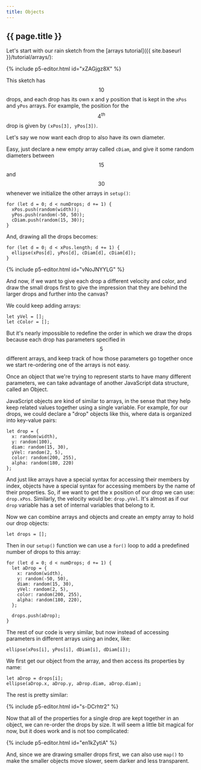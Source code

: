 ```yaml
---
title: Objects
---
```


<h2 class="week-title">{{ page.title }}</h2>

Let's start with our rain sketch from the [arrays tutorial]({{ site.baseurl }}/tutorial/arrays/):

{% include p5-editor.html id="xZAGjgz8X" %}

This sketch has $$10$$ drops, and each drop has its own x and y position that is kept in the ```xPos``` and ```yPos``` arrays. For example, the position for the $$4^{th}$$ drop is given by ```(xPos[3], yPos[3])```.

Let's say we now want each drop to also have its own diameter.

Easy, just declare a new empty array called ```cDiam```, and give it some random diameters between $$15$$ and $$30$$ whenever we initialize the other arrays in ```setup()```:
```
for (let d = 0; d < numDrops; d += 1) {
  xPos.push(random(width));
  yPos.push(random(-50, 50));
  cDiam.push(random(15, 30));
}
```

And, drawing all the drops becomes:
```
for (let d = 0; d < xPos.length; d += 1) {
  ellipse(xPos[d], yPos[d], cDiam[d], cDiam[d]);
}
```

{% include p5-editor.html id="vNoJNYYLG" %}

And now, if we want to give each drop a different velocity and color, and draw the small drops first to give the impression that they are behind the larger drops and further into the canvas?

We could keep adding arrays:
```
let yVel = [];
let cColor = [];
```

But it's nearly impossible to redefine the order in which we draw the drops because each drop has parameters specified in $$5$$ different arrays, and keep track of how those parameters go together once we start re-ordering one of the arrays is not easy.

Once an object that we're trying to represent starts to have many different parameters, we can take advantage of another JavaScript data structure, called an Object.

JavaScript objects are kind of similar to arrays, in the sense that they help keep related values together using a single variable. For example, for our drops, we could declare a "drop" objects like this, where data is organized into key-value pairs:
```
let drop = {
  x: random(width),
  y: random(100),
  diam: random(15, 30),
  yVel: random(2, 5),
  color: random(200, 255),
  alpha: random(180, 220)
};
```

And just like arrays have a special syntax for accessing their members by index, objects have a special syntax for accessing members by the name of their properties. So, if we want to get the x position of our drop we can use: ```drop.xPos```. Similarly, the velocity would be: ```drop.yVel```. It's almost as if our ```drop``` variable has a set of internal variables that belong to it.

Now we can combine arrays and objects and create an empty array to hold our drop objects:
```
let drops = [];
```

Then in our ```setup()``` function we can use a ```for()``` loop to add a predefined number of drops to this array:
```
for (let d = 0; d < numDrops; d += 1) {
  let aDrop = {
    x: random(width),
    y: random(-50, 50),
    diam: random(15, 30),
    yVel: random(2, 5),
    color: random(200, 255),
    alpha: random(180, 220),
  };

  drops.push(aDrop);
}
```

The rest of our code is very similar, but now instead of accessing parameters in different arrays using an index, like:
```
ellipse(xPos[i], yPos[i], dDiam[i], dDiam[i]);
```

We first get our object from the array, and then access its properties by name:
```
let aDrop = drops[i];
ellipse(aDrop.x, aDrop.y, aDrop.diam, aDrop.diam);
```

The rest is pretty similar:

{% include p5-editor.html id="s-DCrhtr2" %}

Now that all of the properties for a single drop are kept together in an object, we can re-order the drops by size. It will seem a little bit magical for now, but it does work and is not too complicated:

{% include p5-editor.html id="en1kZytiA" %}

And, since we are drawing smaller drops first, we can also use ```map()``` to make the smaller objects move slower, seem darker and less transparent.
